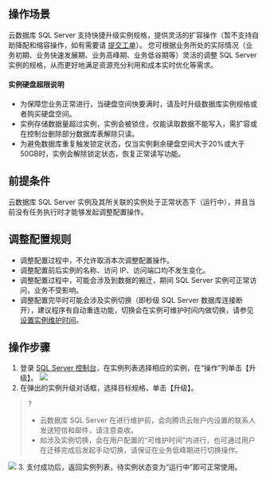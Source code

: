 ## 操作场景
云数据库 SQL Server  支持快捷升级实例规格，提供灵活的扩容操作（暂不支持自助降配和缩容操作，如有需要请 [提交工单](https://console.cloud.tencent.com/workorder/category)）。
您可根据业务所处的实际情况（业务初期、业务快速发展期、业务高峰期、业务低谷期等）灵活的调整 SQL Server 实例的规格，从而更好地满足资源充分利用和成本实时优化等需求。

#### 实例硬盘超限说明
- 为保障您业务正常进行，当硬盘空间快要满时，请及时升级数据库实例规格或者购买硬盘空间。
- 实例存储数据量超过实例，实例会被锁住，仅能读取数据不能写入，需扩容或在控制台删除部分数据库表解除只读。
- 为避免数据库重复触发锁定状态，仅当实例剩余硬盘空间大于20%或大于50GB时，实例会解除锁定状态，恢复正常读写功能。

## 前提条件
云数据库 SQL Server 实例及其所关联的实例处于正常状态下（运行中），并且当前没有任务执行时才能够发起调整配置操作。

## 调整配置规则
- 调整配置过程中，不允许取消本次调整配置操作。
- 调整配置前后实例的名称、访问 IP、访问端口均不发生变化。
- 调整配置过程中，可能会涉及到数据的搬迁，期间 SQL Server 实例可正常访问，业务不受影响。
- 调整配置完毕时可能会涉及实例切换（即秒级 SQL Server 数据库连接断开），建议程序有自动重连功能，切换会在实例可维护时间内做切换，请参见 [设置实例维护时间](https://intl.cloud.tencent.com/document/product/238/35785)。

## 操作步骤
1. 登录 [SQL Server 控制台](https://console.cloud.tencent.com/sqlserver)，在实例列表选择相应的实例，在“操作”列单击【升级】。
![](https://main.qcloudimg.com/raw/1fbf33d88523863129042fc58afea8ac.png)
2. 在弹出的实例升级对话框，选择目标规格，单击【升级】。
>?
>- 云数据库 SQL Server 在进行维护前，会向腾讯云账户内设置的联系人发送短信和邮件，请注意查收。
>- 如涉及实例切换，会在用户配置的“可维护时间”内进行，也可通过用户在迁移完成后发起手动切换，请保证在业务低峰期进行切换操作。
>
![](https://main.qcloudimg.com/raw/3d739db1f7bdf171b133b315c7b62773.png)
3. 支付成功后，返回实例列表，待实例状态变为“运行中”即可正常使用。


